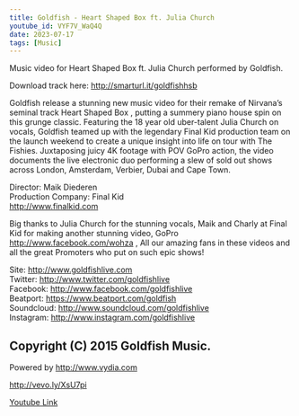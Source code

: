 ```yaml
---
title: Goldfish - Heart Shaped Box ft. Julia Church
youtube_id: VYF7V_WaQ4Q
date: 2023-07-17
tags: [Music]
---
```

Music video for Heart Shaped Box ft. Julia Church performed by Goldfish.  

Download track here: <http://smarturl.it/goldfishhsb>  

Goldfish release a stunning new music video for their remake of Nirvana’s seminal track Heart Shaped Box , putting a summery piano house spin on this grunge classic. 
Featuring the 18 year old uber-talent Julia Church on vocals, Goldfish teamed up with the legendary Final Kid production team on the launch weekend to create a unique insight into life on tour with The Fishies. Juxtaposing juicy 4K footage with POV GoPro action, the video documents the live electronic duo performing a slew of sold out shows across London, Amsterdam, Verbier, Dubai and Cape Town.  

Director: Maik Diederen  
Production Company: Final Kid  
<http://www.finalkid.com>  

Big thanks to Julia Church for the stunning vocals, Maik and Charly at Final Kid for making another stunning video, GoPro http://www.facebook.com/wohza , All our amazing fans in these videos and all the great Promoters who put on such epic shows!  

Site: <http://www.goldfishlive.com>  
Twitter: <http://www.twitter.com/goldfishlive>  
Facebook: <http://www.facebook.com/goldfishlive>  
Beatport: <https://www.beatport.com/goldfish>  
Soundcloud: <http://www.soundcloud.com/goldfishlive>  
Instagram: <http://www.instagram.com/goldfishlive>  

Copyright (C) 2015 Goldfish Music.  
---  
Powered by <http://www.vydia.com>  

<http://vevo.ly/XsU7pi>  


[Youtube Link](https://www.youtube.com/watch?v=VYF7V_WaQ4Q)  
